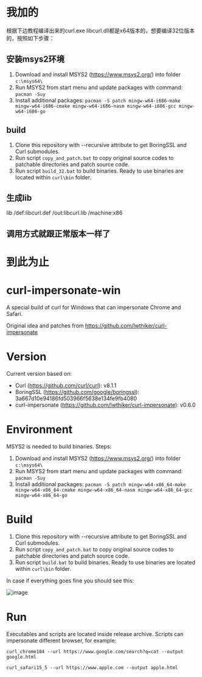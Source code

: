 # 我加的

根据下边教程编译出来的curl.exe libcurl.dll都是x64版本的，想要编译32位版本的，按照如下步骤：

## 安装msys2环境
1. Download and install MSYS2 (https://www.msys2.org/) into folder `c:\msys64\`
2. Run MSYS2 from start menu and update packages with command: `pacman -Suy`
3. Install additional packages: `pacman -S patch mingw-w64-i686-make mingw-w64-i686-cmake mingw-w64-i686-nasm mingw-w64-i686-gcc mingw-w64-i686-go`

## build
1. Clone this repository with --recursive attribute to get BoringSSL and Curl submodules.
2. Run script `copy_and_patch.bat` to copy original source codes to patchable directories and patch source code.
3. Run script `build_32.bat` to build binaries. Ready to use binaries are located within `curl\bin` folder.

## 生成lib
lib /def:libcurl.def /out:libcurl.lib /machine:x86

## 调用方式就跟正常版本一样了

# 到此为止

# curl-impersonate-win

A special build of curl for Windows that can impersonate Chrome and Safari.

Original idea and patches from https://github.com/lwthiker/curl-impersonate

# Version
Current version based on:
* Curl (https://github.com/curl/curl): v8.1.1
* BoringSSL (https://github.com/google/boringssl): 3a667d10e94186fd503966f5638e134fe9fb4080
* curl-impersonate (https://github.com/lwthiker/curl-impersonate): v0.6.0

# Environment
MSYS2 is needed to build binaries. Steps:
1. Download and install MSYS2 (https://www.msys2.org/) into folder `c:\msys64\`
2. Run MSYS2 from start menu and update packages with command: `pacman -Suy`
3. Install additional packages: `pacman -S patch mingw-w64-x86_64-make mingw-w64-x86_64-cmake mingw-w64-x86_64-nasm mingw-w64-x86_64-gcc mingw-w64-x86_64-go`

# Build
1. Clone this repository with --recursive attribute to get BoringSSL and Curl submodules.
2. Run script `copy_and_patch.bat` to copy original source codes to patchable directories and patch source code.
3. Run script `build.bat` to build binaries. Ready to use binaries are located within `curl\bin` folder.

In case if everything goes fine you should see this:

![image](https://github.com/depler/curl-impersonate-win/assets/13541699/1a2a5e75-6dd5-4168-a6a8-89cb521e7562)

# Run
Executables and scripts are located inside release archive. Scripts can impersonate different browser, for example:

`curl_chrome104 --url https://www.google.com/search?q=cat --output google.html`

`curl_safari15_5 --url https://www.apple.com --output apple.html`
